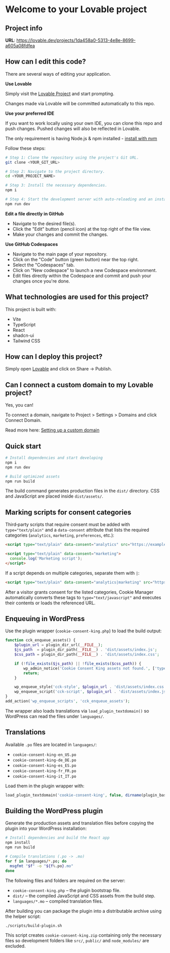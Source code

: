 # Welcome to your Lovable project

## Project info

**URL**: https://lovable.dev/projects/1da458a0-5313-4e8e-8699-a605a08fdfea

## How can I edit this code?

There are several ways of editing your application.

**Use Lovable**

Simply visit the [Lovable Project](https://lovable.dev/projects/1da458a0-5313-4e8e-8699-a605a08fdfea) and start prompting.

Changes made via Lovable will be committed automatically to this repo.

**Use your preferred IDE**

If you want to work locally using your own IDE, you can clone this repo and push changes. Pushed changes will also be reflected in Lovable.

The only requirement is having Node.js & npm installed - [install with nvm](https://github.com/nvm-sh/nvm#installing-and-updating)

Follow these steps:

```sh
# Step 1: Clone the repository using the project's Git URL.
git clone <YOUR_GIT_URL>

# Step 2: Navigate to the project directory.
cd <YOUR_PROJECT_NAME>

# Step 3: Install the necessary dependencies.
npm i

# Step 4: Start the development server with auto-reloading and an instant preview.
npm run dev
```

**Edit a file directly in GitHub**

- Navigate to the desired file(s).
- Click the "Edit" button (pencil icon) at the top right of the file view.
- Make your changes and commit the changes.

**Use GitHub Codespaces**

- Navigate to the main page of your repository.
- Click on the "Code" button (green button) near the top right.
- Select the "Codespaces" tab.
- Click on "New codespace" to launch a new Codespace environment.
- Edit files directly within the Codespace and commit and push your changes once you're done.

## What technologies are used for this project?

This project is built with:

- Vite
- TypeScript
- React
- shadcn-ui
- Tailwind CSS

## How can I deploy this project?

Simply open [Lovable](https://lovable.dev/projects/1da458a0-5313-4e8e-8699-a605a08fdfea) and click on Share -> Publish.

## Can I connect a custom domain to my Lovable project?

Yes, you can!

To connect a domain, navigate to Project > Settings > Domains and click Connect Domain.

Read more here: [Setting up a custom domain](https://docs.lovable.dev/tips-tricks/custom-domain#step-by-step-guide)

## Quick start

```sh
# Install dependencies and start developing
npm i
npm run dev

# Build optimized assets
npm run build
```

The build command generates production files in the `dist/` directory. CSS and JavaScript are placed inside `dist/assets/`.

## Marking scripts for consent categories

Third‑party scripts that require consent must be added with `type="text/plain"` and a `data-consent` attribute that lists the required categories (`analytics`, `marketing`, `preferences`, etc.):

```html
<script type="text/plain" data-consent="analytics" src="https://example.com/analytics.js"></script>

<script type="text/plain" data-consent="marketing">
  console.log('Marketing script');
</script>
```

If a script depends on multiple categories, separate them with `|`:

```html
<script type="text/plain" data-consent="analytics|marketing" src="https://example.com/tag.js"></script>
```

After a visitor grants consent for the listed categories, Cookie Manager automatically converts these tags to `type="text/javascript"` and executes their contents or loads the referenced URL.

## Enqueuing in WordPress

Use the plugin wrapper (`cookie-consent-king.php`) to load the build output:

```php
function cck_enqueue_assets() {
    $plugin_url = plugin_dir_url(__FILE__);
    $js_path  = plugin_dir_path(__FILE__) . 'dist/assets/index.js';
    $css_path = plugin_dir_path(__FILE__) . 'dist/assets/index.css';

    if (!file_exists($js_path) || !file_exists($css_path)) {
        wp_admin_notice('Cookie Consent King assets not found.', ['type' => 'error']);
        return;
    }

    wp_enqueue_style('cck-style', $plugin_url . 'dist/assets/index.css', [], filemtime($css_path));
    wp_enqueue_script('cck-script', $plugin_url . 'dist/assets/index.js', [], filemtime($js_path), true);
}
add_action('wp_enqueue_scripts', 'cck_enqueue_assets');
```

The wrapper also loads translations via `load_plugin_textdomain()` so WordPress can read the files under `languages/`.

## Translations

Available `.po` files are located in `languages/`:

- `cookie-consent-king-en_US.po`
- `cookie-consent-king-de_DE.po`
- `cookie-consent-king-es_ES.po`
- `cookie-consent-king-fr_FR.po`
- `cookie-consent-king-it_IT.po`

Load them in the plugin wrapper with:

```php
load_plugin_textdomain('cookie-consent-king', false, dirname(plugin_basename(__FILE__)) . '/languages');
```

## Building the WordPress plugin

Generate the production assets and translation files before copying the plugin into your WordPress installation:

```sh
# Install dependencies and build the React app
npm install
npm run build

# Compile translations (.po -> .mo)
for f in languages/*.po; do
  msgfmt "$f" -o "${f%.po}.mo"
done
```

The following files and folders are required on the server:

- `cookie-consent-king.php` – the plugin bootstrap file.
- `dist/` – the compiled JavaScript and CSS assets from the build step.
- `languages/*.mo` – compiled translation files.

After building you can package the plugin into a distributable archive using the
helper script:

```sh
./scripts/build-plugin.sh
```

This script creates `cookie-consent-king.zip` containing only the necessary
files so development folders like `src/`, `public/` and `node_modules/` are
excluded.

